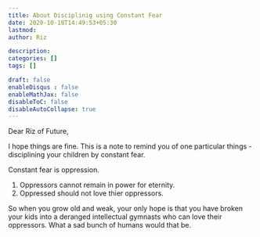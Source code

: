 ```yaml
---
title: About Disciplinig using Constant Fear
date: 2020-10-18T14:49:53+05:30
lastmod: 
author: Riz

description: 
categories: []
tags: []

draft: false
enableDisqus : false
enableMathJax: false
disableToC: false
disableAutoCollapse: true
---
```


Dear Riz of Future,

I hope things are fine. This is a note to remind you of one particular things - disciplining your children by constant fear.

Constant fear is oppression. 
1. Oppressors cannot remain in power for eternity. 
1. Oppressed should not love thier oppressors.

So when you grow old and weak, your only hope is that you have broken your kids into a deranged intellectual gymnasts who can love their oppressors. What a sad bunch of humans would that be.